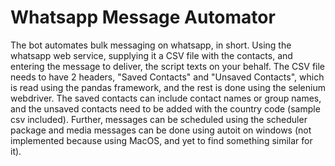 # Whatsapp Message Automator

The bot automates bulk messaging on whatsapp, in short. Using the whatsapp web service, supplying it a CSV file with the contacts, and entering the message to deliver, the script texts on your behalf. The CSV file needs to have 2 headers, "Saved Contacts" and "Unsaved Contacts", which is read using the pandas framework, and the rest is done using the selenium webdriver. The saved contacts can include contact names or group names, and the unsaved contacts need to be added with the country code (sample csv included). Further, messages can be scheduled using the scheduler package and media messages can be done using autoit on windows (not implemented because using MacOS, and yet to find something similar for it).

